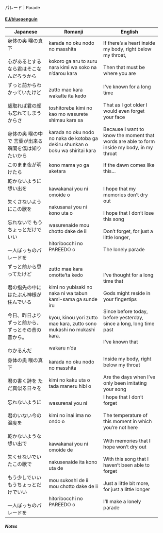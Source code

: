 パレード | Parade
#### [EJ/bluepenguin](https://ejtranslations.wordpress.com/2019/03/13/yorushika-parade/)

| Japanese                                                                              | Romanji                                                                                                                                                                                         | English                                                                                                                                                                                   |
| ------------------------------------------------------------------------------------- | ----------------------------------------------------------------------------------------------------------------------------------------------------------------------------------------------- | ----------------------------------------------------------------------------------------------------------------------------------------------------------------------------------------- |
| 身体の奥 喉の真下<br><br>心があるとするなら君はそこなんだろうから                                                 | karada no oku nodo no masshita<br><br>kokoro ga aru to suru nara kimi wa soko na n’darou kara                                                                                                   | If there’s a heart inside my body, right below my throat,<br><br>Then that must be where you are                                                                                          |
| ずっと前からわかっていたけど<br><br>歳取れば君の顔も忘れてしまうからさ<br><br>身体の奥 喉の中で 言葉が出来る瞬間を僕は知りたいから            | zutto mae kara wakatte ita kedo<br><br>toshitoreba kimi no kao mo wasurete shimau kara sa<br><br>karada no oku nodo no naka de kotoba ga dekiru shunkan o boku wa shiritai kara                 | I’ve known for a long time<br><br>That as I got older I would even forget your face<br><br>Because I want to know the moment that words are able to form inside my body, in my throat     |
| このまま夜が明けたら                                                                            | kono mama yo ga aketara                                                                                                                                                                         | If the dawn comes like this…                                                                                                                                                              |
| 乾かないように想い出を<br><br>失くさないようにこの歌を<br><br>忘れないで もうちょっとだけでいい<br><br>一人ぼっちのパレードを           | kawakanai you ni omoide o<br><br>nakusanai you ni kono uta o<br><br>wasurenaide mou chotto dake de ii<br><br>hitoribocchi no PAREEDO o                                                          | I hope that my memories don’t dry out<br><br>I hope that I don’t lose this song<br><br>Don’t forget, for just a little longer,<br><br>The lonely parade                                   |
| ずっと前から思ってたけど<br><br>君の指先の中にはたぶん神様が住んでいる<br><br>今日、昨日よりずっと前から、ずっとその昔の昔から。<br><br>わかるんだ | zutto mae kara omotte’ta kedo<br><br>kimi no yubisaki no naka ni wa tabun kami-sama ga sunde iru<br><br>kyou, kinou yori zutto mae kara, zutto sono mukashi no mukashi kara.<br><br>wakaru n’da | I’ve thought for a long time that<br><br>Gods might reside in your fingertips<br><br>Since before today, before yesterday, since a long, long time past<br><br>I’ve known that            |
| 身体の奥 喉の真下<br><br>君の書く詩を ただ真似る日々を                                                      | karada no oku nodo no masshita<br><br>kimi no kaku uta o tada maneru hibi o                                                                                                                     | Inside my body, right below my throat<br><br>Are the days when I’ve only been imitating your song                                                                                         |
| 忘れないように<br><br>君のいない今の温度を                                                             | wasurenai you ni<br><br>kimi no inai ima no ondo o                                                                                                                                              | I hope that I don’t forget<br><br>The temperature of this moment in which you’re not here                                                                                                 |
| 乾かないような想い出で<br><br>失くせないでいたこの歌で<br><br>もう少しでいい もうちょっとだけでいい<br><br>一人ぼっちのパレードを         | kawakanai you ni omoide de<br><br>nakusenaide ita kono uta de<br><br>mou sukoshi de ii mou chotto dake de ii<br><br>hitoribocchi no PAREEDO o                                                   | With memories that I hope won’t dry out<br><br>With this song that I haven’t been able to forget<br><br>Just a little bit more, for just a little longer<br><br>I’ll make a lonely parade |
##### Notes
>